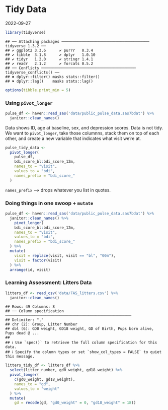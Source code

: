 Tidy Data
================
2022-09-27

``` r
library(tidyverse)
```

    ## ── Attaching packages ─────────────────────────────────────── tidyverse 1.3.2 ──
    ## ✔ ggplot2 3.3.6      ✔ purrr   0.3.4 
    ## ✔ tibble  3.1.8      ✔ dplyr   1.0.10
    ## ✔ tidyr   1.2.0      ✔ stringr 1.4.1 
    ## ✔ readr   2.1.2      ✔ forcats 0.5.2 
    ## ── Conflicts ────────────────────────────────────────── tidyverse_conflicts() ──
    ## ✖ dplyr::filter() masks stats::filter()
    ## ✖ dplyr::lag()    masks stats::lag()

``` r
options(tibble.print_min = 5)
```

### Using `pivot_longer`

``` r
pulse_df <- haven::read_sas('data/public_pulse_data.sas7bdat') %>%
  janitor::clean_names()
```

Data shows ID, age at baseline, sex, and depression scores. Data is not
tidy. We want to `pivot_longer`, take those columnns, stack them on top
of each other, and create a new variable that indicates what visit we’re
at.

``` r
pulse_tidy_data <-
  pivot_longer(
    pulse_df, 
    bdi_score_bl:bdi_score_12m,
    names_to = "visit",
    values_to = "bdi",
    names_prefix = "bdi_score_"
  )
```

`names_prefix` –\> drops whatever you list in quotes.

### Doing things in one swoop + `mutate`

``` r
pulse_df <- haven::read_sas('data/public_pulse_data.sas7bdat') %>%
  janitor::clean_names() %>% 
    pivot_longer(
    bdi_score_bl:bdi_score_12m,
    names_to = "visit",
    values_to = "bdi",
    names_prefix = "bdi_score_"
  ) %>% 
  mutate(
    visit = replace(visit, visit == "bl", "00m"),
    visit = factor(visit)
  ) %>% 
  arrange(id, visit)
```

### Learning Assessment: Litters Data

``` r
litters_df <- read_csv('data/FAS_litters.csv') %>% 
  janitor::clean_names()
```

    ## Rows: 49 Columns: 8
    ## ── Column specification ────────────────────────────────────────────────────────
    ## Delimiter: ","
    ## chr (2): Group, Litter Number
    ## dbl (6): GD0 weight, GD18 weight, GD of Birth, Pups born alive, Pups dead @ ...
    ## 
    ## ℹ Use `spec()` to retrieve the full column specification for this data.
    ## ℹ Specify the column types or set `show_col_types = FALSE` to quiet this message.

``` r
litters_tidy_df <- litters_df %>% 
  select(litter_number, gd0_weight, gd18_weight) %>% 
  pivot_longer(
    c(gd0_weight, gd18_weight),
    names_to = "gd",
    values_to = "weight"
  ) %>% 
  mutate(
    gd = recode(gd, "gd0_weight" = 0, "gd18_weight" = 18))
```
